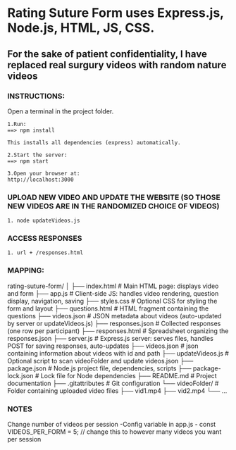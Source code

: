 # Rating Suture Form uses Express.js, Node.js, HTML, JS, CSS.

## For the sake of patient confidentiality, I have replaced real surgury videos with random nature videos

### INSTRUCTIONS:
Open a terminal in the project folder.

    1.Run:
    ==> npm install

    This installs all dependencies (express) automatically.

    2.Start the server:
    ==> npm start

    3.Open your browser at:
    http://localhost:3000

### UPLOAD NEW VIDEO AND UPDATE THE WEBSITE (SO THOSE NEW VIDEOS ARE IN THE RANDOMIZED CHOICE OF VIDEOS)

    1. node updateVideos.js

### ACCESS RESPONSES
    1. url + /responses.html

    
### MAPPING:
rating-suture-form/
│
├── index.html         # Main HTML page: displays video and form
├── app.js             # Client-side JS: handles video rendering, question display, navigation, saving 
├── styles.css         # Optional CSS for styling the form and layout
├── questions.html     # HTML fragment containing the questions
├── videos.json        # JSON metadata about videos (auto-updated by server or updateVideos.js)
├── responses.json     # Collected responses (one row per participant)
├── responses.html     # Spreadsheet organizing the responses.json
├── server.js          # Express.js server: serves files, handles POST for saving responses, auto-updates ├── videos.json        # json containing information about videos with id and path
├── updateVideos.js    # Optional script to scan videoFolder and update videos.json
├── package.json       # Node.js project file, dependencies, scripts
├── package-lock.json  # Lock file for Node dependencies
├── README.md          # Project documentation
├── .gitattributes     # Git configuration
└── videoFolder/       # Folder containing uploaded video files
    ├── vid1.mp4
    ├── vid2.mp4
    └── ...


### NOTES
Change number of videos per session
-Config variable in app.js
    - const VIDEOS_PER_FORM = 5; // change this to however many videos you want per session
